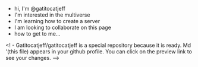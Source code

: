 - hi, I'm @gatitocatjeff
 - I'm interested in the multiverse
 - I'm learning how to create a server
 - I am looking to collaborate on this page
 - how to get to me...
 
 <! -
 Gatitocatjeff/gatitocatjeff is a special repository because it is ready. Md '(this file) appears in your github profile.
 You can click on the preview link to see your changes.
 -->
